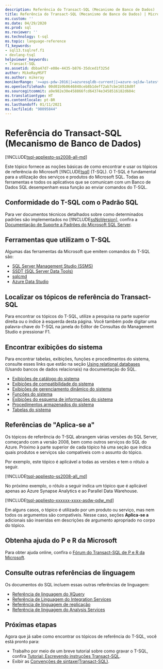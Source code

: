 ```yaml
---
description: Referência do Transact-SQL (Mecanismo de Banco de Dados)
title: Referência do Transact-SQL (Mecanismo de Banco de Dados) | Microsoft Docs
ms.custom: ''
ms.date: 04/29/2020
ms.prod: sql
ms.reviewer: ''
ms.technology: t-sql
ms.topic: language-reference
f1_keywords:
- sql13.tsqlref.f1
- devlang-tsql
helpviewer_keywords:
- Transact-SQL
ms.assetid: dbba47d7-e08e-4435-b876-35dced1f325d
author: MikeRayMSFT
ms.author: mikeray
monikerRange: '>=aps-pdw-2016||=azuresqldb-current||=azure-sqldw-latest||>=sql-server-2016||>=sql-server-linux-2017||=azuresqldb-mi-current'
ms.openlocfilehash: 00d01b9b0646848ceb8b1deff2ab7cbe16518d0f
ms.sourcegitcommit: a9e982e30e458866fcd64374e3458516182d604c
ms.translationtype: HT
ms.contentlocale: pt-BR
ms.lasthandoff: 01/11/2021
ms.locfileid: "98095844"
---
```

# <a name="transact-sql-reference-database-engine"></a>Referência do Transact-SQL (Mecanismo de Banco de Dados)
[!INCLUDE[tsql-appliesto-ss2008-all-md](../includes/tsql-appliesto-ss2008-all-md.md)]

Este tópico fornece as noções básicas de como encontrar e usar os tópicos de referência do Microsoft [!INCLUDE[tsql](../includes/tsql-md.md)] (T-SQL). O T-SQL é fundamental para a utilização dos serviços e produtos do Microsoft SQL. Todas as ferramentas e todos os aplicativos que se comunicam com um Banco de Dados SQL desempenham essa função ao enviar comandos do T-SQL.  

## <a name="t-sql-compliance-to-sql-standard"></a>Conformidade do T-SQL com o Padrão SQL
Para ver documentos técnicos detalhados sobre como determinados padrões são implementados no [!INCLUDE[ssNoVersion](../includes/ssnoversion-md.md)], confira a [Documentação de Suporte a Padrões do Microsoft SQL Server](/openspecs/sql_standards/ms-sqlstandlp/89fb00b1-4b9e-4296-92ce-a2b3f7ca01d2).

## <a name="tools-that-use-t-sql"></a>Ferramentas que utilizam o T-SQL
Algumas das ferramentas da Microsoft que emitem comandos do T-SQL são:

- [SQL Server Management Studio (SSMS)](../ssms/download-sql-server-management-studio-ssms.md)
- [SSDT (SQL Server Data Tools)](../ssdt/download-sql-server-data-tools-ssdt.md)
- [sqlcmd](../tools/sqlcmd-utility.md)
- [Azure Data Studio](../azure-data-studio/what-is-azure-data-studio.md)
  
## <a name="locate-the-transact-sql-reference-topics"></a>Localizar os tópicos de referência do Transact-SQL  
Para encontrar os tópicos do T-SQL, utilize a pesquisa na parte superior direita ou o índice à esquerda desta página. Você também pode digitar uma palavra-chave do T-SQL na janela do Editor de Consultas do Management Studio e pressionar F1. 
  
## <a name="find-system-views"></a>Encontrar exibições do sistema
Para encontrar tabelas, exibições, funções e procedimentos do sistema, consulte esses links que estão na seção [Using relational databases](../relational-databases/databases/databases.md) (Usando bancos de dados relacionais) na documentação do SQL.

- [Exibições de catálogo do sistema](../relational-databases/system-catalog-views/catalog-views-transact-sql.md)
- [Exibições de compatibilidade do sistema](../relational-databases/system-compatibility-views/system-compatibility-views-transact-sql.md)
- [Exibições de gerenciamento dinâmico do sistema](../relational-databases/system-dynamic-management-views/system-dynamic-management-views.md)
- [Funções do sistema](../relational-databases/system-functions/system-functions-category-transact-sql.md)
- [Exibições do esquema de informações do sistema](../relational-databases/system-information-schema-views/system-information-schema-views-transact-sql.md)
- [Procedimentos armazenados do sistema](../relational-databases/system-stored-procedures/system-stored-procedures-transact-sql.md)
- [Tabelas do sistema](../relational-databases/system-tables/system-tables-transact-sql.md)

## <a name="applies-to-references"></a>Referências de "Aplica-se a"  
 Os tópicos de referência do T-SQL abrangem várias versões do SQL Server, começando com a versão 2008, bem como outros serviços do SQL do Azure. Próximo à parte superior de cada tópico há uma seção que indica quais produtos e serviços são compatíveis com o assunto do tópico. 

Por exemplo, este tópico é aplicável a todas as versões e tem o rótulo a seguir. 
  
 [!INCLUDE[tsql-appliesto-ss2008-all_md](../includes/tsql-appliesto-ss2008-all-md.md)]   

No próximo exemplo, o rótulo a seguir indica um tópico que é aplicável apenas ao Azure Synapse Analytics e ao Parallel Data Warehouse.

[!INCLUDE[tsql-appliesto-xxxxxx-xxxx-asdw-pdw_md](../includes/applies-to-version/asa-pdw.md)]

Em alguns casos, o tópico é utilizado por um produto ou serviço, mas nem todos os argumentos são compatíveis. Nesse caso, seções **Aplica-se a** adicionais são inseridas em descrições de argumento apropriado no corpo do tópico.  
 
## <a name="get-help-from-microsoft-q--a"></a>Obtenha ajuda do P e R da Microsoft  
Para obter ajuda online, confira o [Fórum do Transact-SQL de P e R da Microsoft](/answers/topics/sql-server-transact-sql.html).  
 
## <a name="see-other-language-references"></a>Consulte outras referências de linguagem
Os documentos do SQL incluem essas outras referências de linguagem:
  
- [Referência de linguagem do XQuery](../xquery/xquery-language-reference-sql-server.md)
- [Referência de Linguagem do Integration Services](../integration-services/integration-services-language-reference.md)
- [Referência de linguagem de replicação](../relational-databases/replication/replication-language-reference.md)
- [Referência de linguagem do Analysis Services](../mdx/multidimensional-expressions-mdx-reference.md)  

## <a name="next-steps"></a>Próximas etapas
Agora que já sabe como encontrar os tópicos de referência do T-SQL, você está pronto para:

- Trabalho por meio de um breve tutorial sobre como gravar o T-SQL, confira [Tutorial: Escrevendo instruções Transact-SQL](../t-sql/tutorial-writing-transact-sql-statements.md). 
- Exibir as [Convenções de sintaxe&#40;Transact-SQL&#41;](../t-sql/language-elements/transact-sql-syntax-conventions-transact-sql.md).  

